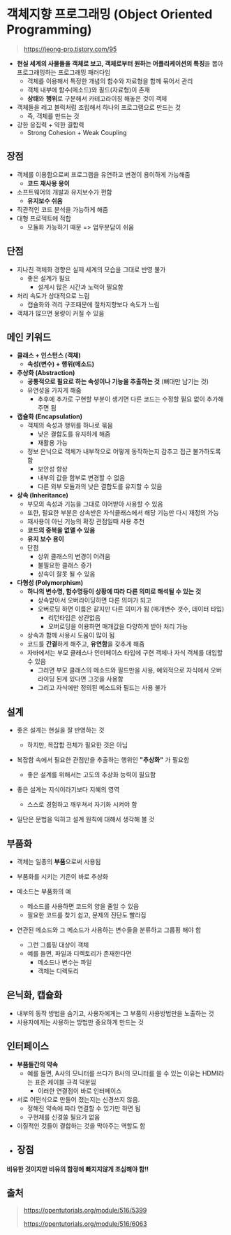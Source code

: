 # 객체지향 프로그래밍 (Object Oriented Programming)

> https://jeong-pro.tistory.com/95

- **현실 세계의 사물들을 객체로 보고, 객체로부터 원하는 어플리케이션의 특징**을 뽑아 프로그래밍하는 프로그래밍 패러다임
  - 객체를 이용해서 특정한 개념의 함수와 자료형을 함께 묶어서 관리
  - 객체 내부에 함수(메소드)와 필드(자료형)이 존재
  - **상태**와 **행위**로 구분해서 카테고라이징 해놓은 것이 객체
- 객체들을 레고 블럭처럼 조립해서 하나의 프로그램으로 만드는 것
  - 즉, 객체를 만드는 것
- 강한 응집력 + 약한 결합력
  - Strong Cohesion + Weak Coupling



## 장점

- 객체를 이용함으로써 프로그램을 유연하고 변경이 용이하게 가능해줌
  - **코드 재사용 용이**
- 소프트웨어의 개발과 유지보수가 편함
  - **유지보수 쉬움**
- 직관적인 코드 분석을 가능하게 해줌
- 대형 프로젝트에 적합
  - 모듈화 가능하기 때문 => 업무분담이 쉬움



## 단점

- 지나친 객체화 경향은 실제 세계의 모습을 그대로 반영 불가
  - 좋은 설계가 필요
    - 설계시 많은 시간과 노력이 필요함
- 처리 속도가 상대적으로 느림
  - 캡슐화와 격리 구조때문에 절차지향보다 속도가 느림
- 객체가 많으면 용량이 커질 수 있음



## 메인 키워드

- **클래스 + 인스턴스 (객체)**
  - **속성(변수) + 행위(메소드)**
- **추상화 (Abstraction)**
  - **공통적으로 필요로 하는 속성이나 기능을 추출하는 것** (뼈대만 남기는 것)
  - 유연성을 가지게 해줌
    - 추후에 추가로 구현할 부분이 생기면 다른 코드는 수정할 필요 없이 추가해 주면 됨
- **캡슐화 (Encapsulation)**
  - 객체의 속성과 행위를 하나로 묶음
    - 낮은 결합도를 유지하게 해줌
    - 재활용 가능
  - 정보 은닉으로 객체가 내부적으로 어떻게 동작하는지 감추고 접근 불가하도록 함
    - 보안성 향상
    - 내부의 값을 함부로 변경할 수 없음
    - 다른 외부 모듈과의 낮은 결합도를 유지할 수 있음
- **상속 (Inheritance)**
  - 부모의 속성과 기능을 그대로 이어받아 사용할 수 있음
  - 또한, 필요한 부분은 상속받은 자식클래스에서 해당 기능만 다시 재정의 가능
  - 재사용이 아닌 기능의 확장 관점일때 사용 추천
  - **코드의 중복을 없앨 수 있음**
  - **유지 보수 용이**
  - 단점
    - 상위 클래스의 변경이 어려움
    - 불필요한 클래스 증가
    - 상속이 잘못 될 수 있음
- **다형성 (Polymorphism)**
  - **하나의 변수명, 함수명등이 상황에 따라 다른 의미로 해석될 수 있는 것**
    - 상속받아서 오버라이딩하면 다른 의미가 되고
    - 오버로딩 하면 이름은 같지만 다른 의미가 됨 (매개변수 갯수, 데이터 타입) 
      - 리턴타입은 상관없음
      - 오버로딩을 이용하면 매개값을 다양하게 받아 처리 가능
  - 상속과 함께 사용시 도움이 많이 됨
  - 코드를 **간결**하게 해주고, **유연함**을 갖추게 해줌
  - 자바에서는 부모 클래스나 인터페이스 타입에 구현 객체나 자식 객체를 대입할 수 있음
    - 그러면 부모 클래스의 메소드와 필드만을 사용, 예외적으로 자식에서 오버라이딩 된게 있다면 그것을 사용함
    - 그리고 자식에만 정의된 메소드와 필드는 사용 불가



## 설계

- 좋은 설계는 현실을 잘 반영하는 것
  - 하지만, 복잡함 전체가 필요한 것은 아님
- 복잡함 속에서 필요한 관점만을 추출하는 행위인 **"추상화"** 가 필요함
  - 좋은 설계를 위해서는 고도의 추상화 능력이 필요함

- 좋은 설계는 지식이라기보다 지혜의 영역
  - 스스로 경험하고 깨우쳐서 자기화 시켜야 함
- 일단은 문법을 익히고 설계 원칙에 대해서 생각해 볼 것



## 부품화

- 객체는 일종의 **부품**으로써 사용됨

- 부품화를 시키는 기준이 바로 추상화
- 메소드는 부품화의 예
  - 메소드를 사용하면 코드의 양을 줄일 수 있음
  - 필요한 코드를 찾기 쉽고, 문제의 진단도 빨라짐
- 연관된 메소드와 그 메소드가 사용하는 변수들을 분류하고 그룹핑 해야 함
  - 그런 그룹핑 대상이 객체
  - 예를 들면, 파일과 디렉토리가 존재한다면
    - 메소드나 변수는 파일
    - 객체는 디렉토리



## 은닉화, 캡슐화

- 내부의 동작 방법을 숨기고, 사용자에게는 그 부품의 사용방법만을 노출하는 것
- 사용자에게는 사용하는 방법만 중요하게 만드는 것



## 인터페이스

- **부품들간의 약속**
  - 예를 들면, A사의 모니터를 쓰다가 B사의 모니터를 쓸 수 있는 이유는 HDMI라는 표준 케이블 규격 덕분임
    - 이러한 연결점이 바로 인터페이스
- 서로 어떤식으로 만들어 졌는지는 신경쓰지 않음.
  - 정해진 약속에 따라 연결할 수 있기만 하면 됨
  - 구현체를 신경쓸 필요가 없음
- 이질적인 것들이 결합하는 것을 막아주는 역할도 함
- 장점
  - 



#### **비유한 것이지만 비유의 함정에 빠지지않게 조심해야 함!!**



## 출처

> https://opentutorials.org/module/516/5399
>
> https://opentutorials.org/module/516/6063